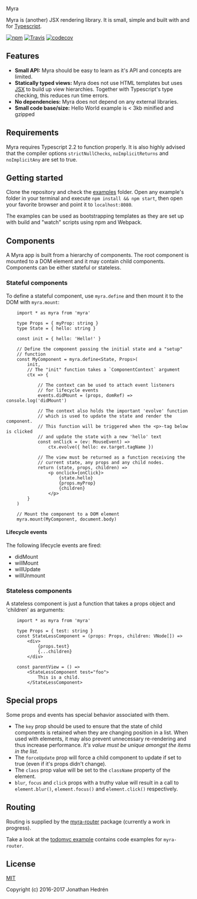 

Myra

Myra is (another) JSX rendering library. It is small, simple and built with and for [Typescript](http://www.typescriptlang.org/).

[![npm](https://img.shields.io/npm/v/myra.svg?maxAge=24000)](https://www.npmjs.com/package/myra)
[![Travis](https://img.shields.io/travis/jhdrn/myra.svg?maxAge=36000)](https://travis-ci.org/jhdrn/myra)
[![codecov](https://codecov.io/gh/jhdrn/myra/branch/master/graph/badge.svg)](https://codecov.io/gh/jhdrn/myra)

## Features
* **Small API:** 
  Myra should be easy to learn as it's API and concepts are limited.
* **Statically typed views:** 
  Myra does not use HTML templates but uses 
  [JSX](https://facebook.github.io/react/docs/jsx-in-depth.html) to build up 
  view hierarchies. Together with Typescript's type checking, this reduces run time errors.
* **No dependencies:** 
  Myra does not depend on any external libraries.
* **Small code base/size:** 
  Hello World example is < 3kb minified and gzipped

## Requirements
Myra requires Typescript 2.2 to function properly. It is also highly advised 
that the compiler options `strictNullChecks`, `noImplicitReturns` and 
`noImplicitAny` are set to true.

## Getting started
Clone the repository and check the 
[examples](https://github.com/jhdrn/myra/tree/master/examples) 
folder. Open any example's folder in your terminal and execute 
`npm install && npm start`, then open your favorite browser and point it to 
`localhost:8080`.

The examples can be used as bootstrapping templates as they are set up with
build and "watch" scripts using npm and Webpack.

## Components
A Myra app is built from a hierarchy of components. The root component is 
mounted to a DOM element and it may contain child components. Components can be
either stateful or stateless. 

### Stateful components
To define a stateful component, use `myra.define` and then mount it to the DOM
with `myra.mount`:
    
```JSX
    import * as myra from 'myra'
    
    type Props = { myProp: string }
    type State = { hello: string }

    const init = { hello: 'Hello!' }

    // Define the component passing the initial state and a "setup"
    // function
    const MyComponent = myra.define<State, Props>(
        init, 
        // The "init" function takes a `ComponentContext` argument
        ctx => {

            // The context can be used to attach event listeners
            // for lifecycle events
            events.didMount = (props, domRef) => console.log('didMount')

            // The context also holds the important 'evolve' function
            // which is used to update the state and render the component.
            // This function will be triggered when the <p>-tag below is clicked
            // and update the state with a new 'hello' text
            const onClick = (ev: MouseEvent) => 
                ctx.evolve({ hello: ev.target.tagName })

            // The view must be returned as a function receiving the 
            // current state, any props and any child nodes.
            return (state, props, children) => 
                <p onclick={onClick}>
                    {state.hello}
                    {props.myProp}
                    {children}
                </p>
        }
    )

    // Mount the component to a DOM element
    myra.mount(MyComponent, document.body) 
```

#### Lifecycle events
The following lifecycle events are fired:

- didMount
- willMount
- willUpdate
- willUnmount

### Stateless components
A stateless component is just a function that takes a props object and 
'children' as arguments:

```JSX
    import * as myra from 'myra'

    type Props = { test: string }
    const StateLessComponent = (props: Props, children: VNode[]) =>
        <div>
            {props.test}
            {...children}
        </div>

    const parentView = () => 
        <StateLessComponent test="foo">
            This is a child.
        </StateLessComponent>
```

## Special props
Some props and events has special behavior associated with them.

* The `key` prop should be used to ensure that the state of child 
components is retained when they are changing position in a list. When used with
elements, it may also prevent unnecessary re-rendering and thus increase performance.
_It's value must be unique amongst the items in the list._
* The `forceUpdate` prop will force a child component to update if set to true 
(even if it's props didn't change).
* The `class` prop value will be set to the `className` property of the element.
* `blur`, `focus` and `click` props with a truthy value will result in a call to 
  `element.blur()`, `element.focus()` and `element.click()` respectively.

## Routing
Routing is supplied by the [myra-router](https://github.com/jhdrn/myra-router) 
package (currently a work in progress).

Take a look at the 
[todomvc example](https://github.com/jhdrn/myra/blob/master/examples/todomvc/src/components/todo-list.tsx) 
contains code examples for `myra-router`.

## License

[MIT](http://opensource.org/licenses/MIT)

Copyright (c) 2016-2017 Jonathan Hedrén
